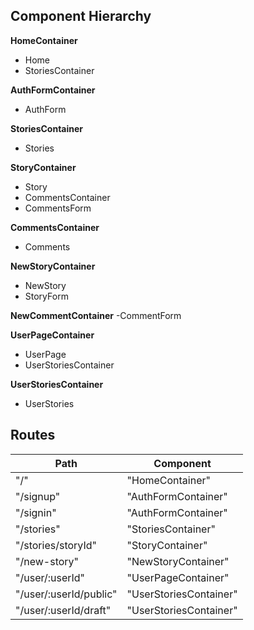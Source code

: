 ## Component Hierarchy

**HomeContainer**
 - Home
  - StoriesContainer

**AuthFormContainer**
 - AuthForm

**StoriesContainer**
 - Stories

**StoryContainer**
 - Story
  - CommentsContainer
  - CommentsForm

**CommentsContainer**
 - Comments

**NewStoryContainer**
 - NewStory
  - StoryForm

**NewCommentContainer**
  -CommentForm

**UserPageContainer**
 - UserPage
  - UserStoriesContainer

**UserStoriesContainer**
 - UserStories

## Routes

|Path   | Component   |
|-------|-------------|
| "/" | "HomeContainer" |
| "/signup" | "AuthFormContainer" |
| "/signin" | "AuthFormContainer" |
| "/stories" | "StoriesContainer" |
| "/stories/storyId" | "StoryContainer" |
| "/new-story" | "NewStoryContainer" |
| "/user/:userId" | "UserPageContainer" |
| "/user/:userId/public" | "UserStoriesContainer" |
| "/user/:userId/draft" | "UserStoriesContainer" |
